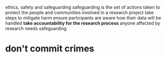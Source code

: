 
ethics, safety and safeguarding
safeguarding is the set of actions taken to protect the people and communities involved in a research project 
take steps to mitigate harm
ensure participants are aware how their data will be handled 
**take accountability for the research process** 
anyone affected by research needs safeguarding 
# don't commit crimes


